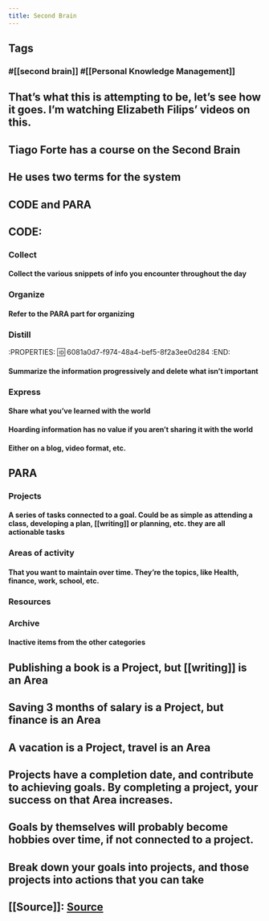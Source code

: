 ```yaml
---
title: Second Brain
---
```


## Tags
### #[[second brain]] #[[Personal Knowledge Management]]
## That’s what this is attempting to be, let’s see how it goes. I’m watching Elizabeth Filips’ videos on this.
## Tiago Forte has a course on the Second Brain
## He uses two terms for the system
## CODE and PARA
## CODE:
### Collect
#### Collect the various snippets of info you encounter throughout the day
### Organize
#### Refer to the PARA part for organizing
### Distill
:PROPERTIES:
:id: 6081a0d7-f974-48a4-bef5-8f2a3ee0d284
:END:
#### Summarize the information progressively and delete what isn’t important
### Express
#### Share what you’ve learned with the world
#### Hoarding information has no value if you aren’t sharing it with the world
#### Either on a blog, video format, etc.
## PARA
### Projects
#### A series of tasks connected to a goal. Could be as simple as attending a class, developing a plan, [[writing]] or planning, etc. they are all actionable tasks
### Areas of activity
#### That you want to maintain over time. They’re the topics, like Health, finance, work, school, etc.
### Resources
### Archive
#### Inactive items from the other categories
## Publishing a book is a Project, but [[writing]] is an Area
## Saving 3 months of salary is a Project, but finance is an Area
## A vacation is a Project, travel is an Area
## Projects have a completion date, and contribute to achieving goals. By completing a project, your success on that Area increases.
## Goals by themselves will probably become hobbies over time, if not connected to a project.
## Break down your goals into projects, and those projects into actions that you can take
## [[Source]]: [Source](https://youtu.be/96pSnIo4nDg)
